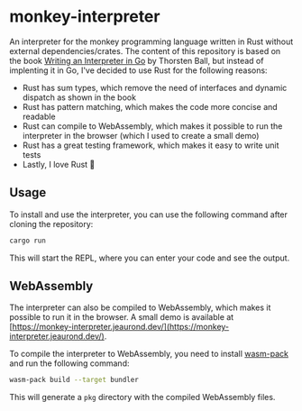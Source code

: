 # monkey-interpreter

An interpreter for the monkey programming language written in Rust without external dependencies/crates. The content of this repository is based on the book [Writing an Interpreter in Go](https://interpreterbook.com/) by Thorsten Ball, but instead of implenting it in Go, I've decided to use Rust for the following reasons:

- Rust has sum types, which remove the need of interfaces and dynamic dispatch as shown in the book
- Rust has pattern matching, which makes the code more concise and readable
- Rust can compile to WebAssembly, which makes it possible to run the interpreter in the browser (which I used to create a small demo)
- Rust has a great testing framework, which makes it easy to write unit tests
- Lastly, I love Rust 🦀

## Usage

To install and use the interpreter, you can use the following command after cloning the repository:

```bash
cargo run
```

This will start the REPL, where you can enter your code and see the output.

## WebAssembly

The interpreter can also be compiled to WebAssembly, which makes it possible to run it in the browser. A small demo is available at [https://monkey-interpreter.jeaurond.dev/](https://monkey-interpreter.jeaurond.dev/).

To compile the interpreter to WebAssembly, you need to install [wasm-pack](https://rustwasm.github.io/wasm-pack/installer/) and run the following command:

```bash
wasm-pack build --target bundler
```

This will generate a `pkg` directory with the compiled WebAssembly files.
